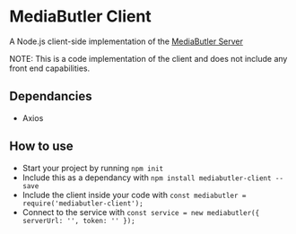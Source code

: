 # MediaButler Client

A Node.js client-side implementation of the [MediaButler Server](https://github.com/MediaButler/Server)

NOTE: This is a code implementation of the client and does not include any front end capabilities.

## Dependancies

 - Axios

## How to use

 - Start your project by running `npm init`
 - Include this as a dependancy with `npm install mediabutler-client --save`
 - Include the client inside your code with `const mediabutler = require('mediabutler-client');`
 - Connect to the service with `const service = new mediabutler({ serverUrl: '', token: '' });`

